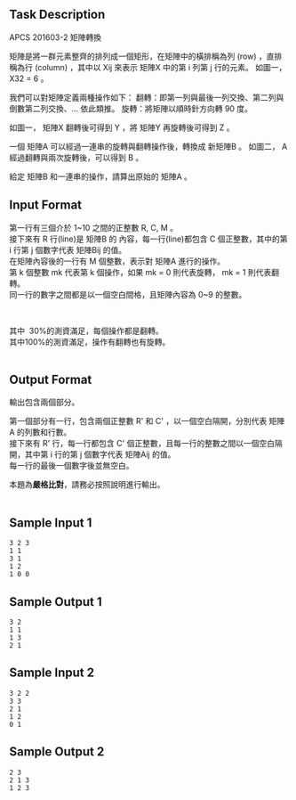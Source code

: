 ## Task Description

APCS 201603-2 矩陣轉換

矩陣是將一群元素整齊的排列成一個矩形，在矩陣中的橫排稱為列 (row) ，直排稱為行 (column) ，其中以 Xij 來表示 矩陣X 中的第 i 列第 j 行的元素。
如圖一， X32 = 6 。

我們可以對矩陣定義兩種操作如下：
翻轉：即第一列與最後一列交換、第二列與倒數第二列交換、… 依此類推。
旋轉：將矩陣以順時針方向轉 90 度。

如圖一， 矩陣X 翻轉後可得到 Y ，將 矩陣Y 再旋轉後可得到 Z 。



一個 矩陣A 可以經過一連串的旋轉與翻轉操作後，轉換成 新矩陣B 。
如圖二， A 經過翻轉與兩次旋轉後，可以得到 B 。

給定 矩陣B 和一連串的操作，請算出原始的 矩陣A 。



 

## Input Format

<p>第一行有三個介於 1~10 之間的正整數 R, C, M 。<br>接下來有 R 行(line)是 矩陣B 的 內容，每一行(line)都包含 C 個正整數，其中的第 i 行第 j 個數字代表 矩陣Bij 的值。<br>在矩陣內容後的一行有 M 個整數，表示對 矩陣A 進行的操作。<br>第 k 個整數 mk 代表第 k 個操作，如果 mk = 0 則代表旋轉，&nbsp;mk = 1 則代表翻轉。<br>同一行的數字之間都是以一個空白間格，且矩陣內容為 0~9 的整數。</p>
<p>&nbsp;</p>
<p>其中 &nbsp;30%的測資滿足，每個操作都是翻轉。<br>其中100%的測資滿足，操作有翻轉也有旋轉。<br><br></p>

## Output Format

<p>輸出包含兩個部分。</p>
<p>第一個部分有一行，包含兩個正整數 R' 和 C'&nbsp;，以一個空白隔開，分別代表 矩陣A 的列數和行數。<br>接下來有 R' 行，每一行都包含 C' 個正整數，且每一行的整數之間以一個空白隔開，其中第 i 行的第 j 個數字代表 矩陣Aij 的值。<br>每一行的最後一個數字後並無空白。</p>
<p>本題為<strong>嚴格比對</strong>，請務必按照說明進行輸出。<br><br></p>

## Sample Input 1

    3 2 3
    1 1
    3 1
    1 2
    1 0 0

## Sample Output 1

    3 2
    1 1
    1 3
    2 1

## Sample Input 2

    3 2 2
    3 3
    2 1
    1 2
    0 1

## Sample Output 2

    2 3
    2 1 3
    1 2 3